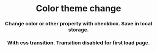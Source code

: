 <h1 align="center">Color theme change</h1>
<h3 align="center">Change color or other property with checkbox. Save in local 
storage.</h3>





<h3 align="center">With css transition. Transition disabled for first load page.</h3>